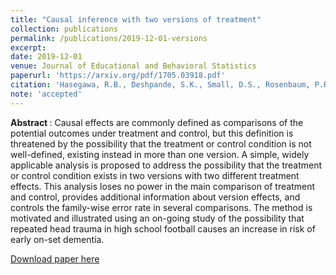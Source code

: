 ```yaml
---
title: "Causal inference with two versions of treatment"
collection: publications
permalink: /publications/2019-12-01-versions
excerpt:
date: 2019-12-01
venue: Journal of Educational and Behavioral Statistics
paperurl: 'https://arxiv.org/pdf/1705.03918.pdf'
citation: 'Hasegawa, R.B., Deshpande, S.K., Small, D.S., Rosenbaum, P.R. (2019). &quot;Causal inference with two versions of treatment.&quot; (invited revision)'
note: 'accepted'
---
```


<b> Abstract </b>:
Causal effects are commonly defined as comparisons of the potential outcomes under treatment and control, but this definition is threatened by the possibility that the treatment or control condition is not well-defined, existing instead in more than one version. 
A simple, widely applicable analysis is proposed to address the possibility that the treatment or control condition exists in two versions with two different treatment effects. 
This analysis loses no power in the main comparison of treatment and control, provides additional information about version effects, and controls the family-wise error rate in several comparisons. 
The method is motivated and illustrated using an on-going study of the possibility that repeated head trauma in high school football causes an increase in risk of early on-set dementia.

[Download paper here](https://arxiv.org/pdf/1705.03918.pdf)


